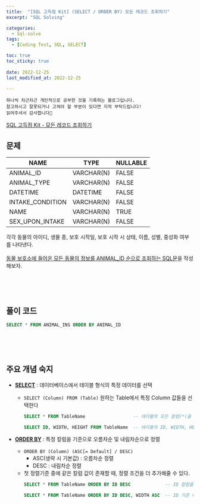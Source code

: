 ```yaml
---
title:  "[SQL 고득점 Kit] (SELECT / ORDER BY) 모든 레코드 조회하기" 
excerpt: "SQL Solving"

categories:
  - Sql-solve
tags:
  - [Coding Test, SQL, SELECT]

toc: true
toc_sticky: true
 
date: 2022-12-25
last_modified_at: 2022-12-25

---
```

```
하나씩 차근차근 개인적으로 공부한 것을 기록하는 블로그입니다.
참고하시고 잘못되거나 고쳐야 할 부분이 있다면 지적 부탁드립니다!
읽어주셔서 감사합니다🙂
```

[SQL 고득점 Kit - 모든 레코드 조회하기](https://school.programmers.co.kr/learn/courses/30/lessons/59034)

## 문제

|NAME|TYPE|NULLABLE|
|----|----|--------|
|ANIMAL_ID|VARCHAR(N)|FALSE|
|ANIMAL_TYPE|VARCHAR(N)|FALSE|
|DATETIME|DATETIME|FALSE|
|INTAKE_CONDITION|VARCHAR(N)|FALSE|
|NAME|VARCHAR(N)|TRUE|
|SEX_UPON_INTAKE|VARCHAR(N)|FALSE|

각각 동물의 아이디, 생물 종, 보호 시작일, 보호 시작 시 상태, 이름, 성별, 중성화 여부를 나타낸다.
<br><br>
<u>동물 보호소에 들어온 모든 동물의 정보를 ANIMAL_ID 순으로 조회하는 SQL문</u>을 작성해보자.

<br><br><br>

## 풀이 코드
```sql
SELECT * FROM ANIMAL_INS ORDER BY ANIMAL_ID
```

<br><br><br>

## 주요 개념 숙지
- **<u>SELECT</u>** : 데이터베이스에서 테이블 형식의 특정 데이터를 선택
    - `SELECT (Column) FROM (Table)` 원하는 Table에서 특정 Column 값들을 선택한다
        ```sql
        SELECT * FROM TableName                  -- 테이블의 모든 칼럼(*)을 선택

        SELECT ID, WIDTH, HEIGHT FROM TableName  -- 테이블의 ID, WIDTH, HEIGHT 칼럼을 선택
        ```

- **<u>ORDER BY</u>** : 특정 칼럼을 기준으로 오름차순 및 내림차순으로 정렬
    - `ORDER BY (Column) (ASC[= Default] / DESC)`
        - ASC(생략 시 기본값) : 오름차순 정렬
        - DESC : 내림차순 정렬
    - 첫 정렬기준 중에 같은 칼럼 값이 존재할 때, 정렬 조건을 더 추가해줄 수 있다.
        ```sql
        SELECT * FROM TableName ORDER BY ID DESC             -- ID 칼럼을 기준으로 내림차순 정렬

        SELECT * FROM TableName ORDER BY ID DESC, WIDTH ASC  -- ID 기준 내림차순 정렬 후, 이 중 같은 값들을 WIDTH 기준 오름차순 정렬
        ```

<br><br><br>